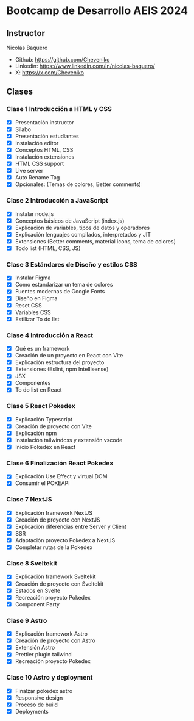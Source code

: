 # Bootcamp de Desarrollo AEIS 2024

## Instructor

Nicolás Baquero

- Github: https://github.com/Cheveniko
- Linkedin: https://www.linkedin.com/in/nicolas-baquero/
- X: https://x.com/Cheveniko

## Clases

### Clase 1 Introducción a HTML y CSS

- [x] Presentación instructor
- [x] Sílabo
- [x] Presentación estudiantes
- [x] Instalación editor
- [x] Conceptos HTML, CSS
- [x] Instalación extensiones
- [x] HTML CSS support
- [x] Live server
- [x] Auto Rename Tag
- [x] Opcionales: (Temas de colores, Better comments)

### Clase 2 Introducción a JavaScript

- [x] Instalar node.js
- [x] Conceptos básicos de JavaScript (index.js)
- [x] Explicación de variables, tipos de datos y operadores
- [x] Explicación lenguajes compilados, interpretados y JIT
- [x] Extensiones (Better comments, material icons, tema de colores)
- [x] Todo list (HTML, CSS, JS)

### Clase 3 Estándares de Diseño y estilos CSS

- [x] Instalar Figma
- [x] Como estandarizar un tema de colores
- [x] Fuentes modernas de Google Fonts
- [x] Diseño en Figma
- [x] Reset CSS
- [x] Variables CSS
- [x] Estilizar To do list

### Clase 4 Introducción a React

- [x] Qué es un framework
- [x] Creación de un proyecto en React con Vite
- [x] Explicación estructura del proyecto
- [x] Extensiones (Eslint, npm Intellisense)
- [x] JSX
- [x] Componentes
- [x] To do list en React

### Clase 5 React Pokedex

- [x] Explicación Typescript
- [x] Creación de proyecto con Vite
- [x] Explicación npm
- [x] Instalación tailwindcss y extensión vscode
- [x] Inicio Pokedex en React

### Clase 6 Finalización React Pokedex

- [x] Explicación Use Effect y virtual DOM
- [x] Consumir el POKEAPI

### Clase 7 NextJS

- [x] Explicación framework NextJS
- [x] Creación de proyecto con NextJS
- [x] Explicación diferencias entre Server y Client
- [x] SSR
- [x] Adaptación proyecto Pokedex a NextJS
- [x] Completar rutas de la Pokedex

### Clase 8 Sveltekit

- [x] Explicación framework Sveltekit
- [x] Creación de proyecto con Sveltekit
- [x] Estados en Svelte
- [x] Recreación proyecto Pokedex
- [x] Component Party

### Clase 9 Astro

- [x] Explicación framework Astro
- [x] Creación de proyecto con Astro
- [x] Extensión Astro
- [x] Prettier plugin tailwind
- [x] Recreación proyecto Pokedex

### Clase 10 Astro y deployment

- [x] Finalzar pokedex astro
- [x] Responsive design
- [x] Proceso de build
- [x] Deployments
